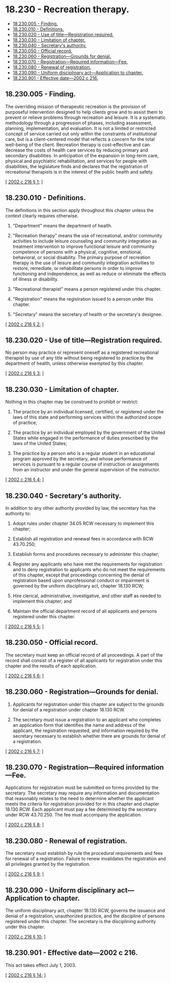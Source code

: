 # 18.230 - Recreation therapy.
* [18.230.005 - Finding.](#18230005---finding)
* [18.230.010 - Definitions.](#18230010---definitions)
* [18.230.020 - Use of title—Registration required.](#18230020---use-of-titleregistration-required)
* [18.230.030 - Limitation of chapter.](#18230030---limitation-of-chapter)
* [18.230.040 - Secretary's authority.](#18230040---secretarys-authority)
* [18.230.050 - Official record.](#18230050---official-record)
* [18.230.060 - Registration—Grounds for denial.](#18230060---registrationgrounds-for-denial)
* [18.230.070 - Registration—Required information—Fee.](#18230070---registrationrequired-informationfee)
* [18.230.080 - Renewal of registration.](#18230080---renewal-of-registration)
* [18.230.090 - Uniform disciplinary act—Application to chapter.](#18230090---uniform-disciplinary-actapplication-to-chapter)
* [18.230.901 - Effective date—2002 c 216.](#18230901---effective-date2002-c-216)
## 18.230.005 - Finding.
The overriding mission of therapeutic recreation is the provision of purposeful intervention designed to help clients grow and to assist them to prevent or relieve problems through recreation and leisure. It is a systematic methodology through a progression of phases, including assessment, planning, implementation, and evaluation. It is not a limited or restricted concept of service carried out only within the constraints of institutional care, but is a client-centered model that reflects a concern for the total well-being of the client. Recreation therapy is cost-effective and can decrease the costs of health care services by reducing primary and secondary disabilities. In anticipation of the expansion in long-term care, physical and psychiatric rehabilitation, and services for people with disabilities, the legislature finds and declares that the registration of recreational therapists is in the interest of the public health and safety.

\[ [2002 c 216 § 1](https://lawfilesext.leg.wa.gov/biennium/2001-02/Pdf/Bills/Session%20Laws/House/2315-S.SL.pdf?cite=2002%20c%20216%20§%201); \]

## 18.230.010 - Definitions.
The definitions in this section apply throughout this chapter unless the context clearly requires otherwise.

1. "Department" means the department of health.

2. "Recreation therapy" means the use of recreational, and/or community activities to include leisure counseling and community integration as treatment intervention to improve functional leisure and community competence of persons with a physical, cognitive, emotional, behavioral, or social disability. The primary purpose of recreation therapy is the use of leisure and community integration activities to restore, remediate, or rehabilitate persons in order to improve functioning and independence, as well as reduce or eliminate the effects of illness or disability.

3. "Recreational therapist" means a person registered under this chapter.

4. "Registration" means the registration issued to a person under this chapter.

5. "Secretary" means the secretary of health or the secretary's designee.

\[ [2002 c 216 § 2](https://lawfilesext.leg.wa.gov/biennium/2001-02/Pdf/Bills/Session%20Laws/House/2315-S.SL.pdf?cite=2002%20c%20216%20§%202); \]

## 18.230.020 - Use of title—Registration required.
No person may practice or represent oneself as a registered recreational therapist by use of any title without being registered to practice by the department of health, unless otherwise exempted by this chapter.

\[ [2002 c 216 § 3](https://lawfilesext.leg.wa.gov/biennium/2001-02/Pdf/Bills/Session%20Laws/House/2315-S.SL.pdf?cite=2002%20c%20216%20§%203); \]

## 18.230.030 - Limitation of chapter.
Nothing in this chapter may be construed to prohibit or restrict:

1. The practice by an individual licensed, certified, or registered under the laws of this state and performing services within the authorized scope of practice;

2. The practice by an individual employed by the government of the United States while engaged in the performance of duties prescribed by the laws of the United States;

3. The practice by a person who is a regular student in an educational program approved by the secretary, and whose performance of services is pursuant to a regular course of instruction or assignments from an instructor and under the general supervision of the instructor.

\[ [2002 c 216 § 4](https://lawfilesext.leg.wa.gov/biennium/2001-02/Pdf/Bills/Session%20Laws/House/2315-S.SL.pdf?cite=2002%20c%20216%20§%204); \]

## 18.230.040 - Secretary's authority.
In addition to any other authority provided by law, the secretary has the authority to:

1. Adopt rules under chapter 34.05 RCW necessary to implement this chapter;

2. Establish all registration and renewal fees in accordance with RCW 43.70.250;

3. Establish forms and procedures necessary to administer this chapter;

4. Register any applicants who have met the requirements for registration and to deny registration to applicants who do not meet the requirements of this chapter, except that proceedings concerning the denial of registration based upon unprofessional conduct or impairment is governed by the uniform disciplinary act, chapter 18.130 RCW;

5. Hire clerical, administrative, investigative, and other staff as needed to implement this chapter; and

6. Maintain the official department record of all applicants and persons registered under this chapter.

\[ [2002 c 216 § 5](https://lawfilesext.leg.wa.gov/biennium/2001-02/Pdf/Bills/Session%20Laws/House/2315-S.SL.pdf?cite=2002%20c%20216%20§%205); \]

## 18.230.050 - Official record.
The secretary must keep an official record of all proceedings. A part of the record shall consist of a register of all applicants for registration under this chapter and the results of each application.

\[ [2002 c 216 § 6](https://lawfilesext.leg.wa.gov/biennium/2001-02/Pdf/Bills/Session%20Laws/House/2315-S.SL.pdf?cite=2002%20c%20216%20§%206); \]

## 18.230.060 - Registration—Grounds for denial.
1. Applicants for registration under this chapter are subject to the grounds for denial of a registration under chapter 18.130 RCW.

2. The secretary must issue a registration to an applicant who completes an application form that identifies the name and address of the applicant, the registration requested, and information required by the secretary necessary to establish whether there are grounds for denial of a registration.

\[ [2002 c 216 § 7](https://lawfilesext.leg.wa.gov/biennium/2001-02/Pdf/Bills/Session%20Laws/House/2315-S.SL.pdf?cite=2002%20c%20216%20§%207); \]

## 18.230.070 - Registration—Required information—Fee.
Applications for registration must be submitted on forms provided by the secretary. The secretary may require any information and documentation that reasonably relates to the need to determine whether the applicant meets the criteria for registration provided for in this chapter and chapter 18.130 RCW. Each applicant must pay a fee determined by the secretary under RCW 43.70.250. The fee must accompany the application.

\[ [2002 c 216 § 8](https://lawfilesext.leg.wa.gov/biennium/2001-02/Pdf/Bills/Session%20Laws/House/2315-S.SL.pdf?cite=2002%20c%20216%20§%208); \]

## 18.230.080 - Renewal of registration.
The secretary must establish by rule the procedural requirements and fees for renewal of a registration. Failure to renew invalidates the registration and all privileges granted by the registration.

\[ [2002 c 216 § 9](https://lawfilesext.leg.wa.gov/biennium/2001-02/Pdf/Bills/Session%20Laws/House/2315-S.SL.pdf?cite=2002%20c%20216%20§%209); \]

## 18.230.090 - Uniform disciplinary act—Application to chapter.
The uniform disciplinary act, chapter 18.130 RCW, governs the issuance and denial of a registration, unauthorized practice, and the discipline of persons registered under this chapter. The secretary is the disciplining authority under this chapter.

\[ [2002 c 216 § 10](https://lawfilesext.leg.wa.gov/biennium/2001-02/Pdf/Bills/Session%20Laws/House/2315-S.SL.pdf?cite=2002%20c%20216%20§%2010); \]

## 18.230.901 - Effective date—2002 c 216.
This act takes effect July 1, 2003.

\[ [2002 c 216 § 14](https://lawfilesext.leg.wa.gov/biennium/2001-02/Pdf/Bills/Session%20Laws/House/2315-S.SL.pdf?cite=2002%20c%20216%20§%2014); \]

